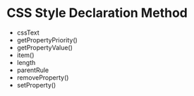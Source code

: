 # CSS Style Declaration Method

- cssText
- getPropertyPriority()
- getPropertyValue()
- item()
- length
- parentRule
- removeProperty()
- setProperty()
